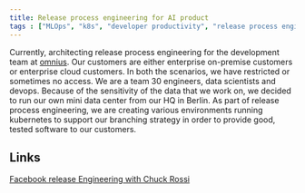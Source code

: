 ```yaml
---
title: Release process engineering for AI product
tags : ["MLOps", "k8s", "developer productivity", "release process engineering"]
---
```


Currently, architecting release process engineering for the development team at [omnius](https://www.omnius.com). Our customers are either enterprise on-premise customers or enterprise cloud customers. In both the scenarios, we have restricted or sometimes no access. We are a team 30 engineers, data scientists and devops. Because of the sensitivity of the data that we work on, we decided to run our own mini data center from our HQ in Berlin. As part of release process engineering, we are creating various environments running kubernetes to support our branching strategy in order to provide good, tested software to our customers.

## Links 
[Facebook release Engineering with Chuck Rossi](https://softwareengineeringdaily.com/2019/08/27/facebook-release-engineering-with-chuck-rossi/)